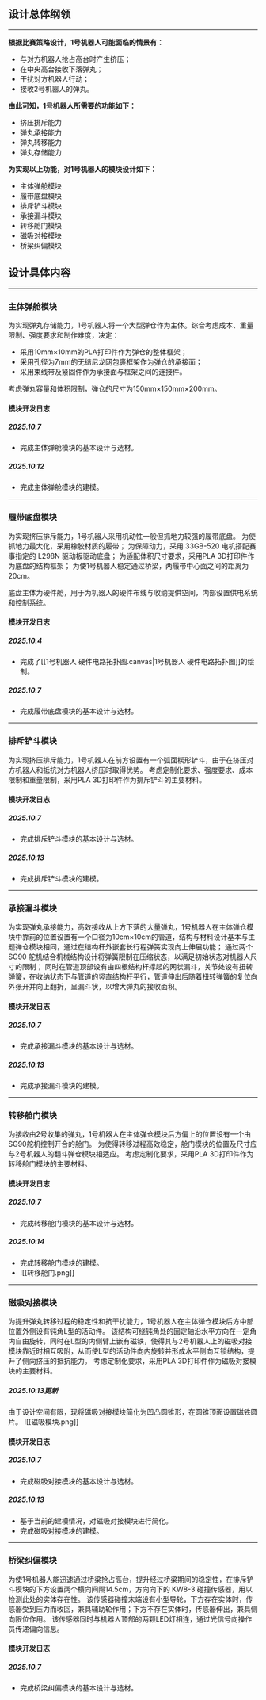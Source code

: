 ## 设计总体纲领

---

**根据比赛策略设计，1号机器人可能面临的情景有：**

- 与对方机器人抢占高台时产生挤压；
- 在中央高台接收下落弹丸；
- 干扰对方机器人行动；
- 接收2号机器人的弹丸。

**由此可知，1号机器人所需要的功能如下：**

- 挤压排斥能力
- 弹丸承接能力
- 弹丸转移能力
- 弹丸存储能力

**为实现以上功能，对1号机器人的模块设计如下：**

- 主体弹舱模块
- 履带底盘模块
- 排斥铲斗模块
- 承接漏斗模块
- 转移舱门模块
- 磁吸对接模块
- 桥梁纠偏模块


## 设计具体内容

---

### 主体弹舱模块

为实现弹丸存储能力，1号机器人将一个大型弹仓作为主体。综合考虑成本、重量限制、强度要求和制作难度，决定：

- 采用10mm×10mm的PLA打印件作为弹仓的整体框架；
- 采用孔径为7mm的无结尼龙网包裹框架作为弹仓的承接面；
- 采用束线带及紧固件作为承接面与框架之间的连接件。

考虑弹丸容量和体积限制，弹仓的尺寸为150mm×150mm×200mm。

#### 模块开发日志

##### 2025.10.7

- 完成主体弹舱模块的基本设计与选材。
##### 2025.10.12

- 完成主体弹舱模块的建模。


---

### 履带底盘模块

为实现挤压排斥能力，1号机器人采用机动性一般但抓地力较强的履带底盘。
为使抓地力最大化，采用橡胶材质的履带；
为保障动力，采用 33GB-520 电机搭配赛事指定的 L298N 驱动板驱动底盘；
为适配体积尺寸要求，采用PLA 3D打印件作为底盘的结构框架；
为使1号机器人稳定通过桥梁，两履带中心面之间的距离为20cm。

底盘主体为硬件舱，用于为机器人的硬件布线与收纳提供空间，内部设置供电系统和控制系统。

#### 模块开发日志

##### 2025.10.4

- 完成了[[1号机器人 硬件电路拓扑图.canvas|1号机器人 硬件电路拓扑图]]的绘制。
##### 2025.10.7

- 完成履带底盘模块的基本设计与选材。


---

### 排斥铲斗模块

为实现挤压排斥能力，1号机器人在前方设置有一个弧面楔形铲斗，由于在挤压对方机器人和抵抗对方机器人挤压时取得优势。
考虑定制化要求、强度要求、成本限制和重量限制，采用PLA 3D打印件作为排斥铲斗的主要材料。

#### 模块开发日志

##### 2025.10.7

- 完成排斥铲斗模块的基本设计与选材。
##### 2025.10.13

- 完成排斥铲斗模块的建模。

---

### 承接漏斗模块

为实现弹丸承接能力，高效接收从上方下落的大量弹丸，1号机器人在主体弹仓模块中靠前的位置设置有一个口径为10cm×10cm的管道，结构与材料设计基本与主题弹仓模块相同，通过在结构杆外嵌套长行程弹簧实现向上伸展功能；
通过两个 SG90 舵机结合机械结构设计将弹簧限制在压缩状态，以满足初始状态对机器人尺寸的限制；
同时在管道顶部设有由四根结构杆撑起的网状漏斗，关节处设有扭转弹簧，在收纳状态下与管道的竖直结构杆平行，管道伸出后随着扭转弹簧的复位向外张开并向上翻折，呈漏斗状，以增大弹丸的接收面积。

#### 模块开发日志

##### 2025.10.7

- 完成承接漏斗模块的基本设计与选材。
##### 2025.10.13

- 完成承接漏斗模块的建模。

---

### 转移舱门模块

为接收由2号收集的弹丸，1号机器人在主体弹仓模块后方偏上的位置设有一个由SG90舵机控制开合的舱门。
为使得转移过程高效稳定，舱门模块的位置及尺寸应与2号机器人的翻斗弹仓模块相适应。
考虑定制化要求，采用PLA 3D打印件作为转移舱门模块的主要材料。

#### 模块开发日志

##### 2025.10.7

- 完成转移舱门模块的基本设计与选材。
##### 2025.10.14

- 完成转移舱门模块的建模。
- ![[转移舱门.png]]

---

### 磁吸对接模块

为提升弹丸转移过程的稳定性和抗干扰能力，1号机器人在主体弹仓模块后方中部位置外侧设有钝角L型的活动件。
该结构可绕钝角处的固定轴沿水平方向在一定角内自由旋转，同时在L型的内侧臂上嵌有磁铁，使得其与2号机器人上的磁吸对接模块靠近时相互吸附，从而使L型的活动件向内旋转并形成水平侧向互锁结构，提升了侧向挤压的抵抗能力。
考虑定制化要求，采用PLA 3D打印件作为磁吸对接模块的主要材料。

##### 2025.10.13更新

由于设计空间有限，现将磁吸对接模块简化为凹凸圆锥形，在圆锥顶面设置磁铁圆片。
![[磁吸模块.png]]
#### 模块开发日志

##### 2025.10.7

- 完成磁吸对接模块的基本设计与选材。
##### 2025.10.13

- 基于当前的建模情况，对磁吸对接模块进行简化。
- 完成磁吸对接模块的建模。

---

### 桥梁纠偏模块

为使1号机器人能迅速通过桥梁抢占高台，提升经过桥梁期间的稳定性，在排斥铲斗模块的下方设置两个横向间隔14.5cm，方向向下的 KW8-3 碰撞传感器，用以检测此处的实体存在性。
该传感器碰撞末端设有小型导轮，下方存在实体时，传感器受到压力而收回，兼具辅助轮作用；下方不存在实体时，传感器伸出，兼具侧向限位作用。
该传感器同时与机器人顶部的两颗LED灯相连，通过光信号向操作员传递偏向信息。

#### 模块开发日志

##### 2025.10.7

- 完成桥梁纠偏模块的基本设计与选材。